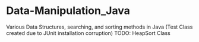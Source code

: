 # Data-Manipulation_Java
Various Data Structures, searching, and sorting methods in Java
(Test Class created due to JUnit installation corruption)
TODO: HeapSort Class 
